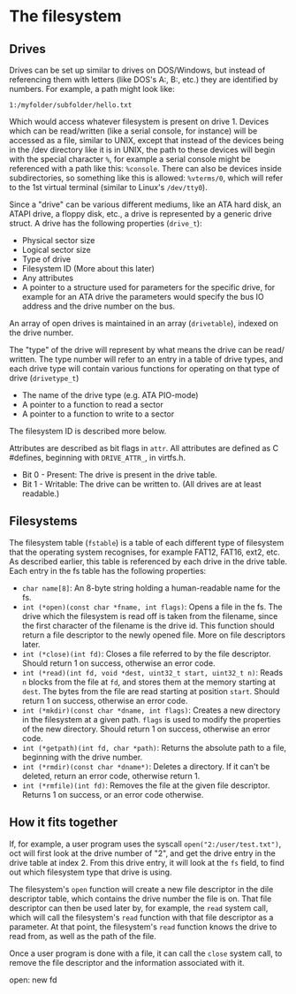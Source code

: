 # The filesystem

## Drives

Drives can be set up similar to drives on DOS/Windows, but instead of
referencing them with letters (like DOS's A:, B:, etc.) they are identified
by numbers. For example, a path might look like:

    1:/myfolder/subfolder/hello.txt

Which would access whatever filesystem is present on drive 1.
Devices which can be read/written (like a serial console, for
instance) will be accessed as a file, similar to UNIX, except that instead of
the devices being in the /dev directory like it is in UNIX, the path to these
devices will begin with the special character `%`, for example a serial console
might be referenced with a path like this: `%console`. There can also be
devices inside subdirectories, so something like this is allowed: `%vterms/0`,
which will refer to the 1st virtual terminal (similar to Linux's `/dev/tty0`).

Since a "drive" can be various different mediums, like an ATA hard disk, an
ATAPI drive, a floppy disk, etc., a drive is represented by a generic drive
struct. A drive has the following properties (`drive_t`):

 - Physical sector size
 - Logical sector size
 - Type of drive
 - Filesystem ID (More about this later)
 - Any attributes
 - A pointer to a structure used for parameters for the specific drive, for 
       example for an ATA drive the parameters would specify the bus IO address
       and the drive number on the bus.
       

An array of open drives is maintained in an array (`drivetable`), indexed on
the drive number.

The "type" of the drive will represent by what means the drive can be read/
written. The type number will refer to an entry in a table of drive types, and
each drive type will contain various functions for operating on that type of
drive (`drivetype_t`)

 - The name of the drive type (e.g. ATA PIO-mode)
 - A pointer to a function to read a sector 
 - A pointer to a function to write to a sector

The filesystem ID is described more below.

Attributes are described as bit flags in `attr`. All attributes are defined as
C #defines, beginning with `DRIVE_ATTR_`, in virtfs.h.

 - Bit 0 - Present: The drive is present in the drive table.
 - Bit 1 - Writable: The drive can be written to. (All drives are at least readable.)

## Filesystems

The filesystem table (`fstable`) is a table of each different type of
filesystem that the operating system recognises, for example FAT12, FAT16,
ext2, etc. As described earlier, this table is referenced by each drive in the
drive table. Each entry in the fs table has the following properties:

 - `char name[8]`: An 8-byte string holding a human-readable name for the fs.
 - `int (*open)(const char *fname, int flags)`: Opens a file in the
        fs. The drive which the filesystem is read off is taken from the
        filename, since the first character of the filename is the drive id.
        This function should return a file descriptor to the newly opened file.
        More on file descriptors later.
 - `int (*close)(int fd)`: Closes a file referred to by the file descriptor.
        Should return 1 on success, otherwise an error code.
 - `int (*read)(int fd, void *dest, uint32_t start, uint32_t n)`: Reads `n`
        blocks from the file at `fd`, and stores them at the memory starting at
        `dest`. The bytes from the file are read starting at position `start`.
        Should return 1 on success, otherwise an error code.
 - `int (*mkdir)(const char *dname, int flags)`: Creates a new directory in the
        filesystem at a given path. `flags` is used to modify the properties of
        the new directory. Should return 1 on success, otherwise an error code.
 - `int (*getpath)(int fd, char *path)`: Returns the absolute path to a file,
        beginning with the drive number.
 - `int (*rmdir)(const char *dname*)`: Deletes a directory. If it can't be
        deleted, return an error code, otherwise return 1.
 - `int (*rmfile)(int fd)`: Removes the file at the given file descriptor.
        Returns 1 on success, or an error code otherwise.
       
## How it fits together

If, for example, a user program uses the syscall `open("2:/user/test.txt")`,
oct will first look at the drive number of "2", and get the drive entry in the
drive table at index 2. From this drive entry, it will look at the `fs` field,
to find out which filesystem type that drive is using. 

The filesystem's `open`
function will create a new file descriptor in the dile descriptor table, which
contains the drive number the file is on. That file descriptor can then be used
later by, for example, the `read` system call, which will call the filesystem's
`read` function with that file descriptor as a parameter. At that point, the
filesystem's `read` function knows the drive to read from, as well as the path
of the file.

Once a user program is done with a file, it can call the `close` system call,
to remove the file descriptor and the information associated with it.

open:
new fd